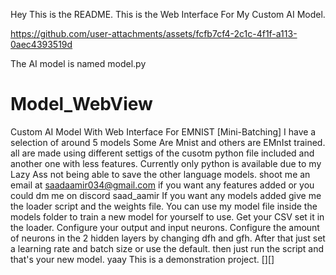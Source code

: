 Hey This is the README.
This is the Web Interface For My Custom AI Model.

https://github.com/user-attachments/assets/fcfb7cf4-2c1c-4f1f-a113-0aec4393519d


The AI model is named model.py
# Model_WebView
Custom AI Model With Web Interface For EMNIST [Mini-Batching]
I have a selection of around 5 models
Some Are Mnist and others are EMnIst trained.
all are made using different settigs of the cusotm python file included and another one with less features.
Currently only python is available due to my Lazy Ass not being able to save the other language models.
shoot me an email at saadaamir034@gmail.com if you want any features added or you could dm me on discord saad_aamir
If you want any models added give me the loader script and the weights file.
You can use my model file inside the models folder to train a new model for yourself to use.
Get your CSV set it in the loader. Configure your output and input neurons. Configure the amount of neurons in the 2 hidden layers by changing dfh and gfh. 
After that just set a learning rate and batch size or use the default.
then just run the script and that's your new model. yaay
This is a demonstration project.
[][]
